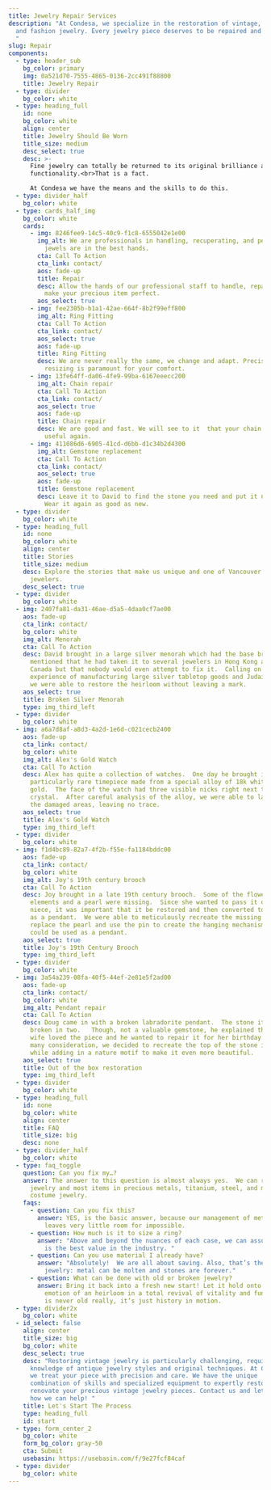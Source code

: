 ```yaml
---
title: Jewelry Repair Services
description: "At Condesa, we specialize in the restoration of vintage, costume,
  and fashion jewelry. Every jewelry piece deserves to be repaired and restored.
  "
slug: Repair
components:
  - type: header_sub
    bg_color: primary
    img: 0a521d70-7555-4865-0136-2cc491f88800
    title: Jewelry Repair
  - type: divider
    bg_color: white
  - type: heading_full
    id: none
    bg_color: white
    align: center
    title: Jewelry Should Be Worn
    title_size: medium
    desc_select: true
    desc: >-
      Fine jewelry can totally be returned to its original brilliance and
      functionality.<br>That is a fact.

      At Condesa we have the means and the skills to do this.
  - type: divider_half
    bg_color: white
  - type: cards_half_img
    bg_color: white
    cards:
      - img: 8246fee9-14c5-40c9-f1c8-6555042e1e00
        img_alt: We are professionals in handling, recuperating, and perfecting. Your
          jewels are in the best hands.
        cta: Call To Action
        cta_link: contact/
        aos: fade-up
        title: Repair
        desc: Allow the hands of our professional staff to handle, repair, polish and
          make your precious item perfect.
        aos_select: true
      - img: fee2305b-b1a1-42ae-664f-8b2f99eff800
        img_alt: Ring Fitting
        cta: Call To Action
        cta_link: contact/
        aos_select: true
        aos: fade-up
        title: Ring Fitting
        desc: We are never really the same, we change and adapt. Precise and tailored
          resizing is paramount for your comfort.
      - img: 13fe64ff-da06-4fe9-99ba-6167eeecc200
        img_alt: Chain repair
        cta: Call To Action
        cta_link: contact/
        aos_select: true
        aos: fade-up
        title: Chain repair
        desc: We are good and fast. We will see to it  that your chain is pretty and
          useful again.
      - img: 411086d6-6905-41cd-d6bb-d1c34b2d4300
        img_alt: Gemstone replacement
        cta: Call To Action
        cta_link: contact/
        aos_select: true
        aos: fade-up
        title: Gemstone replacement
        desc: Leave it to David to find the stone you need and put it nicely in place.
          Wear it again as good as new.
  - type: divider
    bg_color: white
  - type: heading_full
    id: none
    bg_color: white
    align: center
    title: Stories
    title_size: medium
    desc: Explore the stories that make us unique and one of Vancouver's premier
      jewelers.
    desc_select: true
  - type: divider
    bg_color: white
  - img: 2407fa81-da31-46ae-d5a5-4daa0cf7ae00
    aos: fade-up
    cta_link: contact/
    bg_color: white
    img_alt: Menorah
    cta: Call To Action
    desc: David brought in a large silver menorah which had the base broken off.  He
      mentioned that he had taken it to several jewelers in Hong Kong as well as
      Canada but that nobody would even attempt to fix it.  Calling on our
      experience of manufacturing large silver tabletop goods and Judaica items,
      we were able to restore the heirloom without leaving a mark.
    aos_select: true
    title: Broken Silver Menorah
    type: img_third_left
  - type: divider
    bg_color: white
  - img: a6a7d8af-a8d3-4a2d-1e6d-c021cecb2400
    aos: fade-up
    cta_link: contact/
    bg_color: white
    img_alt: Alex's Gold Watch
    cta: Call To Action
    desc: Alex has quite a collection of watches.  One day he brought in a
      particularly rare timepiece made from a special alloy of 18k white
      gold.  The face of the watch had three visible nicks right next to the
      crystal.  After careful analysis of the alloy, we were able to laser weld
      the damaged areas, leaving no trace.
    aos_select: true
    title: Alex's Gold Watch
    type: img_third_left
  - type: divider
    bg_color: white
  - img: f1d4bc89-82a7-4f2b-f55e-fa1184bddc00
    aos: fade-up
    cta_link: contact/
    bg_color: white
    img_alt: Joy's 19th century brooch
    cta: Call To Action
    desc: Joy brought in a late 19th century brooch.  Some of the flower petal
      elements and a pearl were missing.  Since she wanted to pass it on to a
      niece, it was important that it be restored and then converted to function
      as a pendant.  We were able to meticulously recreate the missing petals,
      replace the pearl and use the pin to create the hanging mechanism so it
      could be used as a pendant.
    aos_select: true
    title: Joy's 19th Century Brooch
    type: img_third_left
  - type: divider
    bg_color: white
  - img: 3a54a239-08fa-40f5-44ef-2e81e5f2ad00
    aos: fade-up
    cta_link: contact/
    bg_color: white
    img_alt: Pendant repair
    cta: Call To Action
    desc: Doug came in with a broken labradorite pendant.  The stone itself was
      broken in two.   Though, not a valuable gemstone, he explained that his
      wife loved the piece and he wanted to repair it for her birthday.  After
      many consideration, we decided to recreate the top of the stone in silver
      while adding in a nature motif to make it even more beautiful.
    aos_select: true
    title: Out of the box restoration
    type: img_third_left
  - type: divider
    bg_color: white
  - type: heading_full
    id: none
    bg_color: white
    align: center
    title: FAQ
    title_size: big
    desc: none
  - type: divider_half
    bg_color: white
  - type: faq_toggle
    question: Can you fix my…?
    answer: The answer to this question is almost always yes.  We can repair all
      jewelry and most items in precious metals, titanium, steel, and most
      costume jewelry.
    faqs:
      - question: Can you fix this?
        answer: YES, is the basic answer, because our management of metal and stones
          leaves very little room for impossible.
      - question: How much is it to size a ring?
        answer: "Above and beyond the nuances of each case, we can assure you our work
          is the best value in the industry. "
      - question: Can you use material I already have?
        answer: "Absolutely!  We are all about saving. Also, that’s the beauty of fine
          jewelry: metal can be molten and stones are forever."
      - question: What can be done with old or broken jewelry?
        answer: Bring it back into a fresh new start! Let it hold onto the beauty and
          emotion of an heirloom in a total revival of vitality and fun. Jewelry
          is never old really, it’s just history in motion.
  - type: divider2x
    bg_color: white
  - id_select: false
    align: center
    title_size: big
    bg_color: white
    desc_select: true
    desc: "Restoring vintage jewelry is particularly challenging, requiring vast
      knowledge of antique jewelry styles and original techniques. At Condesa,
      we treat your piece with precision and care. We have the unique
      combination of skills and specialized equipment to expertly restore and
      renovate your precious vintage jewelry pieces. Contact us and let us know
      how we can help! "
    title: Let's Start The Process
    type: heading_full
    id: start
  - type: form_center_2
    bg_color: white
    form_bg_color: gray-50
    cta: Submit
    usebasin: https://usebasin.com/f/9e27fcf84caf
  - type: divider
    bg_color: white
---
```

